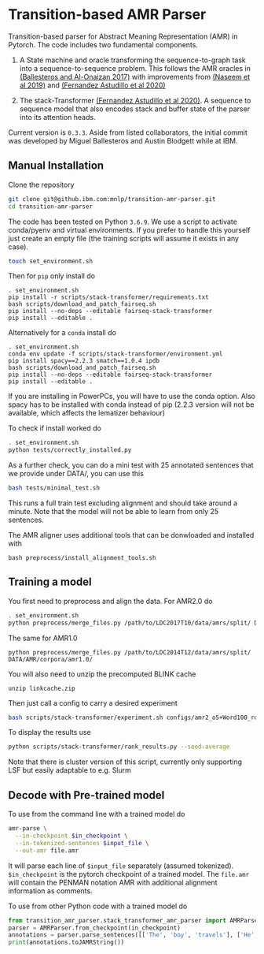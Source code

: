 Transition-based AMR Parser
============================

Transition-based parser for Abstract Meaning Representation (AMR) in Pytorch. The code includes two fundamental components.

1. A State machine and oracle transforming the sequence-to-graph task into a sequence-to-sequence problem. This follows the AMR oracles in [(Ballesteros and Al-Onaizan 2017)](https://arxiv.org/abs/1707.07755v1) with improvements from [(Naseem et al 2019)](https://arxiv.org/abs/1905.13370) and [(Fernandez Astudillo et al 2020)](https://openreview.net/pdf?id=b36spsuUAde)

2. The stack-Transformer [(Fernandez Astudillo et al 2020)](https://openreview.net/pdf?id=b36spsuUAde). A sequence to sequence model that also encodes stack and buffer state of the parser into its attention heads.

Current version is `0.3.3`. Aside from listed collaborators, the initial commit was developed by Miguel Ballesteros and Austin Blodgett while at IBM.

## Manual Installation

Clone the repository

```bash
git clone git@github.ibm.com:mnlp/transition-amr-parser.git
cd transition-amr-parser
```

The code has been tested on Python `3.6.9`. We use a script to activate
conda/pyenv and virtual environments. If you prefer to handle this yourself
just create an empty file (the training scripts will assume it exists in any
case).

```bash
touch set_environment.sh
```

Then for `pip` only install do

```
. set_environment.sh
pip install -r scripts/stack-transformer/requirements.txt
bash scripts/download_and_patch_fairseq.sh
pip install --no-deps --editable fairseq-stack-transformer
pip install --editable .
```

Alternatively for a `conda` install do

```
. set_environment.sh
conda env update -f scripts/stack-transformer/environment.yml
pip install spacy==2.2.3 smatch==1.0.4 ipdb
bash scripts/download_and_patch_fairseq.sh
pip install --no-deps --editable fairseq-stack-transformer
pip install --editable .
```

If you are installing in PowerPCs, you will have to use the conda option. Also
spacy has to be installed with conda instead of pip (2.2.3 version will not be
available, which affects the lematizer behaviour)

To check if install worked do

```bash
. set_environment.sh
python tests/correctly_installed.py
```

As a further check, you can do a mini test with 25 annotated sentences that we
provide under DATA/, you can use this

```bash
bash tests/minimal_test.sh
```

This runs a full train test excluding alignment and should take around a
minute. Note that the model will not be able to learn from only 25 sentences.

The AMR aligner uses additional tools that can be donwloaded and installed with

```
bash preprocess/install_alignment_tools.sh
```

## Training a model

You first need to preprocess and align the data. For AMR2.0 do

```bash
. set_environment.sh
python preprocess/merge_files.py /path/to/LDC2017T10/data/amrs/split/ DATA/AMR/corpora/amr2.0/
```

The same for AMR1.0

```
python preprocess/merge_files.py /path/to/LDC2014T12/data/amrs/split/ DATA/AMR/corpora/amr1.0/
```

You will also need to unzip the precomputed BLINK cache

```
unzip linkcache.zip
```

Then just call a config to carry a desired experiment

```bash
bash scripts/stack-transformer/experiment.sh configs/amr2_o5+Word100_roberta.large.top24_stnp6x6.sh
```

To display the results use

```bash
python scripts/stack-transformer/rank_results.py --seed-average
```

Note that there is cluster version of this script, currently only supporting
LSF but easily adaptable to e.g. Slurm

## Decode with Pre-trained model

To use from the command line with a trained model do

```bash
amr-parse \
  --in-checkpoint $in_checkpoint \
  --in-tokenized-sentences $input_file \
  --out-amr file.amr
```

It will parse each line of `$input_file` separately (assumed tokenized).
`$in_checkpoint` is the pytorch checkpoint of a trained model. The `file.amr`
will contain the PENMAN notation AMR with additional alignment information as
comments.

To use from other Python code with a trained model do

```python
from transition_amr_parser.stack_transformer_amr_parser import AMRParser
parser = AMRParser.from_checkpoint(in_checkpoint) 
annotations = parser.parse_sentences([['The', 'boy', 'travels'], ['He', 'visits', 'places']])
print(annotations.toJAMRString())
```
